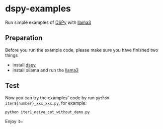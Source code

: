 # dspy-examples
Run simple examples of [DSPy](https://github.com/stanfordnlp/dspy) with [llama3](https://github.com/ollama/ollama) 

## Preparation
Before you run the example code, please make sure you have finished two things
- install [dspy](https://github.com/stanfordnlp/dspy)
- install ollama and run the [llama3](https://github.com/ollama/ollama) 


## Test
Now you can try the examples' code by run `python iter${number}_xxx_xxx.py`, for example:

```shell
python iter1_naive_cot_without_demo.py
```

Enjoy it~
